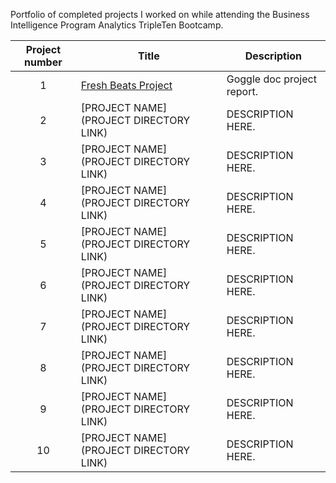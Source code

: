 Portfolio of completed projects I worked on while attending the Business Intelligence Program Analytics TripleTen Bootcamp.

| Project number | Title | Description |
| :-----------: | ----------- |----------- |
| 1 | [Fresh Beats Project](https://github.com/bianca-tech/data-projects/tree/main/fresh%20beats%20project) | Goggle doc project report. |
| 2 | [PROJECT NAME](PROJECT DIRECTORY LINK) | DESCRIPTION HERE. |
| 3 | [PROJECT NAME](PROJECT DIRECTORY LINK) | DESCRIPTION HERE. |
| 4 | [PROJECT NAME](PROJECT DIRECTORY LINK) | DESCRIPTION HERE. |
| 5 | [PROJECT NAME](PROJECT DIRECTORY LINK) | DESCRIPTION HERE. |
| 6 | [PROJECT NAME](PROJECT DIRECTORY LINK) | DESCRIPTION HERE. |
| 7 | [PROJECT NAME](PROJECT DIRECTORY LINK) | DESCRIPTION HERE. |
| 8 | [PROJECT NAME](PROJECT DIRECTORY LINK) | DESCRIPTION HERE. |
| 9 | [PROJECT NAME](PROJECT DIRECTORY LINK) | DESCRIPTION HERE. |
| 10| [PROJECT NAME](PROJECT DIRECTORY LINK) | DESCRIPTION HERE. |



